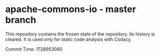 # apache-commons-io - master branch

This repository contains the frozen state of the repository.
Its history is cleared. It is used only for static code
analysis with Codacy.

Commit Time: 1728953080